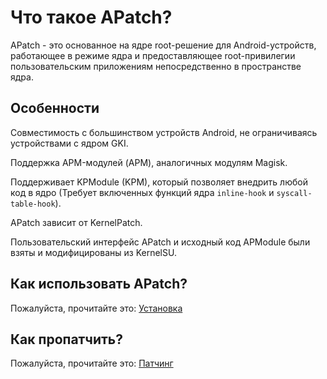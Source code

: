 # Что такое APatch?

APatch - это основанное на ядре root-решение для Android-устройств, работающее в режиме ядра и предоставляющее root-привилегии пользовательским приложениям непосредственно в пространстве ядра.

## Особенности

Совместимость с большинством устройств Android, не ограничиваясь устройствами с ядром GKI.

Поддержка APM-модулей (APM), аналогичных модулям Magisk.

Поддерживает KPModule (KPM), который позволяет внедрить любой код в ядро (Требует включенных функций ядра `inline-hook` и `syscall-table-hook`).

APatch зависит от KernelPatch.

Пользовательский интерфейс APatch и исходный код APModule были взяты и модифицированы из KernelSU.

## Как использовать APatch?

Пожалуйста, прочитайте это: [Установка](/ru/install)

## Как пропатчить?

Пожалуйста, прочитайте это: [Патчинг](/ru/install#how-to-patch)
